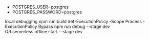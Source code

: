   - POSTGRES_USER=postgres
  - POSTGRES_PASSWORD=postgres

  local debugging 
  npm run build
  Set-ExecutionPolicy -Scope Process -ExecutionPolicy Bypass
  npm run debug  --stage dev  
  OR
  serverless offline start --stage dev